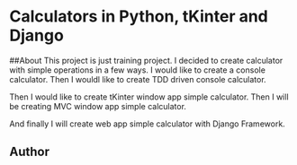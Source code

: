 # Calculators in Python, tKinter and Django

##About
This project is just training project. I decided
to create calculator with simple operations in a
few ways. I would like to create a console calculator.
Then I wouldl like to create TDD driven console calculator.

Then I would like to create tKinter window app simple 
calculator. Then I will be creating MVC window app simple
calculator.

And finally I will create web app simple calculator with 
Django Framework.

## Author

